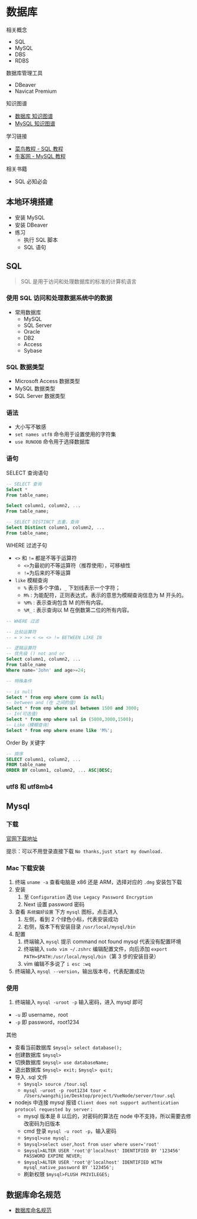 # 数据库

相关概念

- SQL
- MySQL
- DBS
- RDBS

数据库管理工具

- DBeaver
- Navicat Premium

知识图谱

- [数据库 知识图谱](!https://blog.csdn.net/qq_40272978/article/details/107164318)
- [MySQL 知识图谱](!https://blog.csdn.net/weixin_57693899/article/details/124491648)

学习链接

- [菜鸟教程 - SQL 教程](!https://www.runoob.com/sql/sql-tutorial.html)
- [牛客网 - MySQL 教程](!https://www.nowcoder.com/tutorial/10006/3fbb1dc787f34a9cad2c73be2b21d8d6)

相关书籍

- SQL 必知必会

## 本地环境搭建

- 安装 MySQL
- 安装 DBeaver
- 练习
  - 执行 SQL 脚本
  - SQL 语句

## SQL

> SQL 是用于访问和处理数据库的标准的计算机语言

### 使用 SQL 访问和处理数据系统中的数据

- 常用数据库
  - MySQL
  - SQL Server
  - Oracle
  - DB2
  - Access
  - Sybase

### SQL 数据类型

- Microsoft Access 数据类型
- MySQL 数据类型
- SQL Server 数据类型

### 语法

- 大小写不敏感
- `set names utf8` 命令用于设置使用的字符集
- `use RUNOOB` 命令用于选择数据库

### 语句

SELECT 查询语句

```sql
-- SELECT 查询
Select *
From table_name;

Select column1, column2, ...
From table_name;

-- SELECT DISTINCT 去重，查询
Select Distinct column1, column2, ...
From table_name;
```

WHERE 过滤子句

- `<>` 和 `!=` 都是不等于运算符
  - `<>`为最初的不等运算符（推荐使用），可移植性
  - `!=`为后来的不等运算
- `like` 模糊查询
  - `%` 表示多个字值，`_` 下划线表示一个字符；
  - `M%` : 为能配符，正则表达式，表示的意思为模糊查询信息为 M 开头的。
  - `%M%` : 表示查询包含 M 的所有内容。
  - `%M_` : 表示查询以 M 在倒数第二位的所有内容。

```sql
-- WHERE 过滤

-- 比较运算符
-- = > >= < <= <> != BETWEEN LIKE IN

-- 逻辑运算符
-- 优先级 () not and or
Select column1, column2, ...
From table_name
Where name='John' and age>=24;

-- 特殊条件

-- is null
Select * from emp where comm is null;
-- between and (在 之间的值)
Select * from emp where sal between 1500 and 3000;
-- In(可选值)
Select * from emp where sal in (5000,3000,1500);
-- Like（模糊查询）
Select * from emp where ename like 'M%';
```

Order By 关键字

```sql
-- 排序
SELECT column1, column2, ...
FROM table_name
ORDER BY column1, column2, ... ASC|DESC;
```

### utf8 和 utf8mb4

## Mysql

### 下载

[官网下载地址](!https://dev.mysql.com/downloads/mysql/)

提示：可以不用登录直接下载 `No thanks,just start my download.`

### Mac 下载安装

1. 终端 `uname -a` 查看电脑是 x86 还是 ARM，选择对应的 `.dmg` 安装包下载
2. 安装
   1. 至 `Configuration` 选 `Use Legacy Password Encryption`
   2. Next 设置 password 密码
3. 查看 `系统偏好设置` 下方 `mysql` 图标，点击进入
   1. 左侧，看到 2 个绿色小标，代表安装成功
   2. 右侧，版本下有安装目录 `/usr/local/mysql/bin`
4. 配置
   1. 终端输入 `mysql` 提示 command not found mysql 代表没有配置环境
   2. 终端输入 `sudo vim ~/.zshrc` 编辑配置文件，向后添加 `export PATH=$PATH:/usr/local/mysql/bin`（第 3 步的安装目录）
   3. vim 编辑不多说了 `i esc :wq`
5. 终端输入 `mysql --version`，输出版本号，代表配置成功

### 使用

1. 终端输入 `mysql -uroot -p` 输入密码，进入 mysql 即可

- `-u` 即 username，root
- `-p` 即 password，root1234

其他

- 查看当前数据库 `$mysql> select database();`
- 创建数据库 `$mysql> `
- 切换数据库 `$mysql> use databaseName;`
- 退出数据库 `$mysql> exit;` `$mysql> quit;`
- 导入 .sql 文件
  - `$mysql> source /tour.sql`
  - `mysql -uroot -p root1234 tour < /Users/wangzhijie/Desktop/project/VueNode/server/tour.sql`
- nodejs 中连接 mysql 报错 `Client does not support authentication protocol requested by server；`
  - mysql 版本是 8 以后的，对密码的算法在 node 中不支持，所以需要去修改密码为旧版本
  - cmd 登录 `mysql -u root -p`，输入密码
  - `$mysql>use mysql;`
  - `$mysql>select user,host from user where user='root'`
  - `$mysql>ALTER USER 'root'@'localhost' IDENTIFIED BY '123456' PASSWORD EXPIRE NEVER;`
  - `$mysql>ALTER USER 'root'@'localhost' IDENTIFIED WITH mysql_native_password BY '123456';`
  - 刷新权限 `$mysql>FLUSH PRIVILEGES;`

## 数据库命名规范

- [数据库命名规范](!https://blog.csdn.net/hutuyaoniexi/article/details/124860414)
